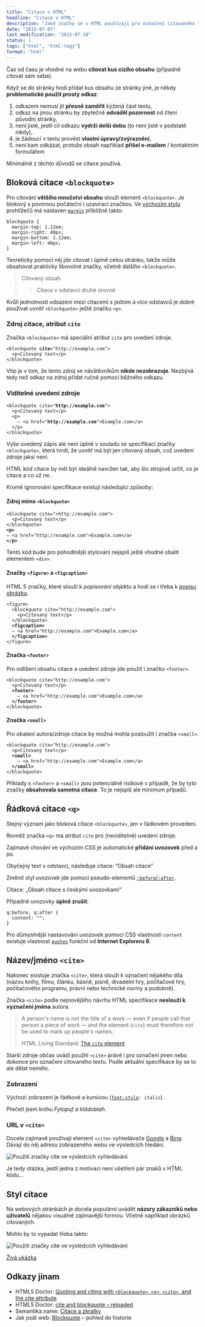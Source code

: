 ```yaml
---
title: "Citace v HTML"
headline: "Citace v HTML"
description: "Jaké značky se v HTML používají pro označení citovaného textu."
date: "2015-07-07"
last_modification: "2015-07-10"
status: 1
tags: ["html", "html-tagy"]
format: "html"
---
```


<p>Čas od času je vhodné na webu <b>citovat kus cizího obsahu</b> (případně citovat sám sebe).</p>

<p>Když se do stránky hodí přidat kus obsahu ze stránky jiné, je někdy <b>problematické použít prostý odkaz</b>:</p>

<ol>
  <li>odkazem nemusí jít <b>přesně zaměřit</b> kýžená část textu,</li>
  <li>odkaz na jinou stránku by zbytečně <b>odváděl pozornost</b> od čtení původní stránky,</li>
  <li>není jisté, jestli cíl odkazu <b>vydrží delší dobu</b> (to není jisté v podstatě nikdy),</li>
  <li>je žádoucí v textu provést <b>vlastní úpravy/zvýraznění</b>,</li>
  <li>není kam odkázat, protože obsah například <b>přišel e-mailem</b> / kontaktním formulářem</li>
</ol>



<p>Minimálně z těchto důvodů se citace používá.</p>




<h2 id="blockquote">Bloková citace <code>&lt;blockquote></code></h2>

<p>Pro citování <b>většího množství obsahu</b> slouží element <code>&lt;blockquote></code>. Je blokový s povinnou počáteční i uzavírací značkou. Ve <a href="/css-reset#vychozi">výchozím stylu</a> prohlížečů má nastaven <a href="/margin"><code>margin</code></a> přibližně takto:</p>

<pre><code>blockquote {
  margin-top: 1.12em;
  margin-right: 40px;
  margin-bottom: 1.12em;
  margin-left: 40px;
}</code></pre>








<p>Teoreticky pomocí něj jde citovat i úplně celou stránku, takže může obsahovat prakticky libovolné značky, včetně dalšího <code>&lt;blockquote></code>.</p>


<div class="live">
  <blockquote>Citovaný obsah
    <blockquote>
      <p>Citace v odstavci druhé úrovně</p>
    </blockquote>
  </blockquote>
</div>



<p>Kvůli jednotnosti odsazení mezi citacemi s jedním a více odstavců je dobré používat uvnitř <code>&lt;blockquote></code> ještě značku <code>&lt;p></code>.</p>




<h3 id="blockquote-cite">Zdroj citace, atribut <code>cite</code></h3>

<p>Značka <code>&lt;blockquote></code> má speciální atribut <code>cite</code> pro uvedení zdroje.</p>

<pre><code>&lt;blockquote <b>cite</b>="http://example.com">
  &lt;p>Citovaný text&lt;/p>
&lt;/blockquote></code></pre>




<p>Vtip je v tom, že tento zdroj se návštěvníkům <b>nikde nezobrazuje</b>. Nezbývá tedy než odkaz na zdroj přidat ručně pomocí běžného odkazu.</p>




<h3 id="zdroj">Viditelné uvedení zdroje</h3>

<pre><code>&lt;blockquote cite="<b>http://example.com</b>">
  &lt;p>Citovaný text&lt;/p>
  &lt;p>
    — &lt;a href="<b>http://example.com</b>">Example.com&lt;/a>
  &lt;/p>
&lt;/blockquote></code></pre>







<p>Výše uvedený zápis ale není úplně v souladu se specifikací značky <code>&lt;blockquote></code>, která tvrdí, že uvnitř má být jen citovaný obsah, což uvedení zdroje jaksi není.</p>

<p>HTML kód citace by měl být ideálně navržen tak, aby šlo strojově určit, co je citace a co už ne.</p>

<p>Kromě ignorování specifikace existují následující způsoby:</p>



<h4 id="mimo">Zdroj mimo <code>&lt;blockquote></code></h4>

<pre><code>&lt;blockquote cite=">http://example.com">
  &lt;p>Citovaný text&lt;/p>
&lt;/blockquote>
<b>&lt;p></b>
— &lt;a href="http://example.com">Example.com&lt;/a>
<b>&lt;/p></b></code></pre>







<p>Tento kód bude pro pohodlnější stylování nejspíš ještě vhodné obalit elementem <code>&lt;div></code>.</p>


<h4 id="figure">Značky <code>&lt;figure></code> a <code>&lt;figcaption></code></h4>

<p>HTML 5 značky, které slouží k <i>popisování objektu</i> a hodí se i třeba k <a href="/popis-obrazku#figure">popisu obrázku</a>.</p>

<pre><code>&lt;figure>
  &lt;blockquote cite="http://example.com">
    &lt;p>Citovaný text&lt;/p>
  &lt;/blockquote>
  <b>&lt;figcaption></b>
  — &lt;a href="http://example.com">Example.com&lt;/a>
  <b>&lt;/figcaption></b>
&lt;/figure></code></pre>









<h4 id="footer">Značka <code>&lt;footer></code></h4>

<p>Pro odlišení obsahu citace a uvedení zdroje jde použít i značku <code>&lt;footer></code>.</p>

<pre><code>&lt;blockquote cite="http://example.com">
  &lt;p>Citovaný text&lt;/p>
  <b>&lt;footer></b>
    — &lt;a href="http://example.com">Example.com&lt;/a>
  <b>&lt;/footer></b>
&lt;/blockquote></code></pre>








<h4 id="small">Značka <code>&lt;small></code></h4>

<p>Pro obalení autora/zdroje citace by možná mohla posloužit i značka <code>&lt;small></code>.</p>

<pre><code>&lt;blockquote cite="http://example.com">
  &lt;p>Citovaný text&lt;/p>
  <b>&lt;small></b>
    — &lt;a href="http://example.com">Example.com&lt;/a>
  <b>&lt;/small></b>
&lt;/blockquote></code></pre>








<p>Příklady s <code>&lt;footer></code> a <code>&lt;small></code> jsou potenciálně risikové v případě, že by tyto značky <b>obsahovala samotná citace</b>. To je nejspíš ale minimum případů.</p>




<h2 id="q">Řádková citace <code>&lt;q></code></h2>

<p>Stejný význam jako bloková citace <code>&lt;blockquote></code>, jen v řádkovém provedení.</p>

<p>Rovněž značka <code>&lt;q></code> má atribut <code>cite</code> pro (neviditelné) uvedení zdroje.</p>

<p>Zajímavé chování ve výchozím CSS je automatické <b>přidání uvozovek</b> před a po.</p>


<div class="live">
  <p>Obyčejný text v odstavci, následuje citace: <q>Obsah citace</q></p>
</div>



<p>Změnit styl uvozovek jde pomocí pseudo-elementů <a href="/css-selektory#before-after"><code>:before</code>/<code>:after</code></a>.</p>

<div class="live">
  <style>
    .jine-uvozovky q:before {
      content: "„";
    }
    .jine-uvozovky q:after {
      content: "“";
    }    
  </style>
  <p class="jine-uvozovky">Citace: <q>Obsah citace s českými uvozovkami</q></p>
</div>

<p>Případně uvozovky <b>úplně zrušit</b>:</p>

<pre><code>q:before, q:after {
  content: "";
}</code></pre>

<p>Pro důmyslnější nastavování uvozovek pomocí CSS vlastnosti <code>content</code> existuje vlastnost <a href="/quotes"><code>quotes</code></a> funkční od <b>Internet Exploreru 8</b>.</p>



<h2 id="cite">Název/jméno <code>&lt;cite></code></h2>

<p>Nakonec existuje značka <code>&lt;cite></code>, která slouží k označení nějakého díla (názvu knihy, filmu, článku, básně, písně, divadelní hry, počítačové hry, počítačového programu, právní nebo technické normy a podobně).</p>

<p>Značka <code>&lt;cite></code> podle nejnovějšího návrhu HTML specifikace <b>neslouží k vyznačení jména</b> autora.</p>

<blockquote lang="en" cite="https://html.spec.whatwg.org/multipage/semantics.html#the-cite-element">
  <p>A person's name is not the title of a work — even if people call that person a piece of work — and the element (<code>cite</code>) must therefore not be used to mark up people's names.</p>
  
  <p class="autor">HTML Living Standard: <a href="https://html.spec.whatwg.org/multipage/semantics.html#the-cite-element">The <code>cite</code> element</a></p>
</blockquote>



<p>Starší zdroje občas uvádí použití <code>&lt;cite></code> právě i pro označení jmen nebo dokonce pro označení citovaného textu. Podle aktuální specifikace by se to ale dělat nemělo.</p>




<h3 id="zobrazeni">Zobrazení</h3>

<p>Výchozí zobrazení je řádkové a kursivou (<code><a href="/font#style">font-style</a>: italic</code>).</p>

<div class="live">
  <p>Přečetl jsem knihu <cite>Fytopuf a kládoblah</cite>.</p>
</div>




<h3 id="vyhledavace">URL v <code>&lt;cite></code></h3>

<p>Docela zajímavě používají element <code>&lt;cite></code> vyhledávače <a href="/google">Google</a> a <a href="/bing">Bing</a>. Dávají do něj adresu zobrazeného webu ve výsledcích hledání.</p>

<p><img src="/files/citace/serp-cite.png" alt="Použití značky cite ve výsledcích vyhledávání" class="border"></p>










<p>Je tedy otázka, jestli jedna z motivací není ušetření pár znaků v HTML kódu…</p>




<h2 id="styl">Styl citace</h2>

<p>Na webových stránkách je docela populární uvádět <b>názory zákazníků nebo uživatelů</b> nějakou visuálně zajímavější formou. Včetně například obrázků citovaných.</p>

<p>Mohlo by to vypadat třeba takto:</p>

<p><img src="/files/citace/styl.png" alt="Použití značky cite ve výsledcích vyhledávání" class="border"></p>


















<p><a href="http://kod.djpw.cz/mcob">Živá ukázka</a></p>


<h2 id="odkazy">Odkazy jinam</h2>

<ul>
  <li>HTML5 Doctor: <a href="http://html5doctor.com/blockquote-q-cite/">Quoting and citing with <code>&lt;blockquote&gt;</code>, <code>&lt;q&gt;</code>, <code>&lt;cite&gt;</code>, and the cite attribute</a></li>
  
  <li>HTML5 Doctor: <a href="http://html5doctor.com/blockquote-q-cite/">cite and blockquote – reloaded</a></li>
  
  <li>Semantika.name: <a href="http://semantika.name/citace-zkratky.html">Citace a zkratky</a></li>
  
  <li>Jak psát web: <a href="http://www.jakpsatweb.cz/html/bloky.html#blockquote">Blockquote</a> – pohled do historie</li>
</ul>